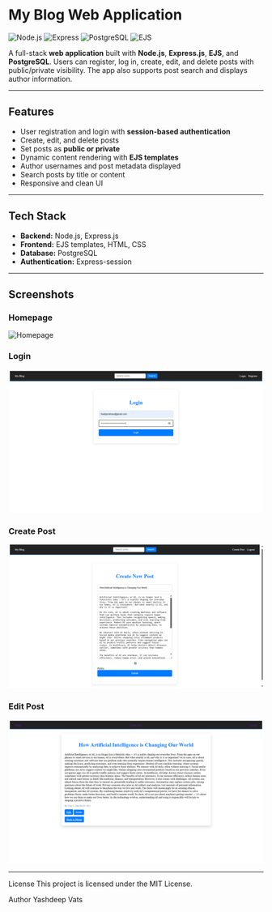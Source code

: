 # My Blog Web Application

![Node.js](https://img.shields.io/badge/Node.js-339933?style=flat&logo=node.js&logoColor=white)
![Express](https://img.shields.io/badge/Express.js-000000?style=flat&logo=express&logoColor=white)
![PostgreSQL](https://img.shields.io/badge/PostgreSQL-336791?style=flat&logo=postgresql&logoColor=white)
![EJS](https://img.shields.io/badge/EJS-D1BEB0?style=flat&logo=ejs)

A full-stack **web application** built with **Node.js**, **Express.js**, **EJS**, and **PostgreSQL**. Users can register, log in, create, edit, and delete posts with public/private visibility. The app also supports post search and displays author information.

---

## Features

- User registration and login with **session-based authentication**
- Create, edit, and delete posts
- Set posts as **public or private**
- Dynamic content rendering with **EJS templates**
- Author usernames and post metadata displayed
- Search posts by title or content
- Responsive and clean UI

---

## Tech Stack

- **Backend:** Node.js, Express.js  
- **Frontend:** EJS templates, HTML, CSS  
- **Database:** PostgreSQL  
- **Authentication:** Express-session  

---

## Screenshots

### Homepage
![Homepage](.home.png)

### Login
![Post View](./login.png)

### Create Post
![Create/ Post](./create.png)

### Edit Post
![Edit/Post](./edit.png)

---

License
This project is licensed under the MIT License.

Author
Yashdeep Vats
